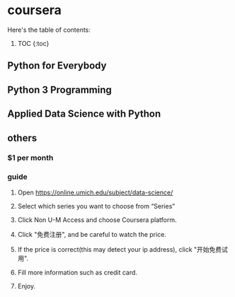 # coursera 

Here's the table of contents:

1. TOC
{:toc}

## Python for Everybody

## Python 3 Programming  

## Applied Data Science with Python

## others

### $1 per month

### guide

1. Open <https://online.umich.edu/subject/data-science/>  

2. Select which series you want to choose from “Series”

3. Click Non U-M Access and choose Coursera platform.

4. Click "免费注册", and be careful to watch the price.

5. If the price is correct(this may detect your ip address), click "开始免费试用".

6. Fill more information such as credit card.

7. Enjoy.

